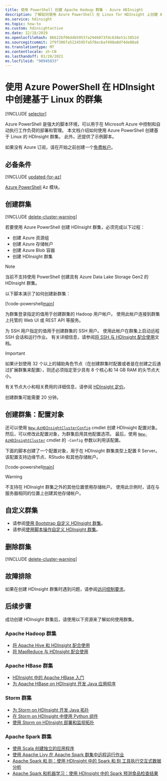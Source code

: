 ```yaml
---
title: 使用 PowerShell 创建 Apache Hadoop 群集 - Azure HDInsight
description: 了解如何使用 Azure PowerShell 在 Linux for HDInsight 上创建 Apache Hadoop、Apache HBase、Apache Storm 或 Apache Spark 群集。
ms.service: hdinsight
ms.topic: how-to
ms.custom: hdinsightactive
ms.date: 12/18/2019
ms.openlocfilehash: 86622bf96d4b59537a2946073fdc638e51c3852d
ms.sourcegitcommit: 2f9f306fa5224595fa5f8ec6af498a0df4de08a8
ms.translationtype: MT
ms.contentlocale: zh-CN
ms.lasthandoff: 01/28/2021
ms.locfileid: "98945833"
---
```

# <a name="create-linux-based-clusters-in-hdinsight-using-azure-powershell"></a>使用 Azure PowerShell 在 HDInsight 中创建基于 Linux 的群集

[!INCLUDE [selector](../../includes/hdinsight-create-linux-cluster-selector.md)]

Azure PowerShell 是强大的脚本环境，可以用于在 Microsoft Azure 中控制和自动执行工作负荷的部署和管理。 本文档介绍如何使用 Azure PowerShell 创建基于 Linux 的 HDInsight 群集。 此外，还提供了示例脚本。

如果没有 Azure 订阅，请在开始之前创建一个[免费帐户](https://azure.microsoft.com/free/?WT.mc_id=A261C142F)。

## <a name="prerequisites"></a>必备条件

[!INCLUDE [updated-for-az](../../includes/updated-for-az.md)]

[Azure PowerShell](/powershell/azure/install-Az-ps) Az 模块。

## <a name="create-cluster"></a>创建群集

[!INCLUDE [delete-cluster-warning](../../includes/hdinsight-delete-cluster-warning.md)]

若要使用 Azure PowerShell 创建 HDInsight 群集，必须完成以下过程：

* 创建 Azure 资源组
* 创建 Azure 存储帐户
* 创建 Azure Blob 容器
* 创建 HDInsight 群集

> [!NOTE]
> 当前不支持使用 PowerShell 创建具有 Azure Data Lake Storage Gen2 的 HDInsight 群集。

以下脚本演示了如何创建新群集：

[!code-powershell[main](../../powershell_scripts/hdinsight/create-cluster/create-cluster.ps1?range=5-71)]

为群集登录指定的值用于创建群集的 Hadoop 用户帐户。 使用此帐户连接到群集上托管的 Web UI 或 REST API 等服务。

为 SSH 用户指定的值用于创建群集的 SSH 用户。 使用此帐户在群集上启动远程 SSH 会话和运行作业。 有关详细信息，请参阅[将 SSH 与 HDInsight 配合使用](hdinsight-hadoop-linux-use-ssh-unix.md)文档。

> [!IMPORTANT]  
> 如果计划使用 32 个以上的辅助角色节点（在创建群集时配置或者是在创建之后通过扩展群集来配置），则还必须指定至少具有 8 个核心和 14 GB RAM 的头节点大小。
>
> 有关节点大小和相关费用的详细信息，请参阅 [HDInsight 定价](https://azure.microsoft.com/pricing/details/hdinsight/)。

创建群集可能需要 20 分钟。

## <a name="create-cluster-configuration-object"></a>创建群集：配置对象

还可以使用 [`New-AzHDInsightClusterConfig`](/powershell/module/az.hdinsight/new-azhdinsightclusterconfig) cmdlet 创建 HDInsight 配置对象。 然后，可以修改此配置对象，为群集启用其他配置选项。 最后，使用 [`New-AzHDInsightCluster`](/powershell/module/az.hdinsight/new-azhdinsightcluster) cmdlet 的 `-Config` 参数以利用该配置。

下面的脚本创建了一个配置对象，用于在 HDInsight 群集类型上配置 R Server。 该配置支持边缘节点、RStudio 和其他存储帐户。

[!code-powershell[main](../../powershell_scripts/hdinsight/create-cluster/create-cluster-with-config.ps1?range=59-99)]

> [!WARNING]  
> 不支持在 HDInsight 群集之外的其他位置使用存储帐户。 使用此示例时，请在与服务器相同的位置上创建其他存储帐户。

## <a name="customize-clusters"></a>自定义群集

* 请参阅[使用 Bootstrap 自定义 HDInsight 群集](hdinsight-hadoop-customize-cluster-bootstrap.md#use-azure-powershell)。
* 请参阅[使用脚本操作自定义 HDInsight 群集](hdinsight-hadoop-customize-cluster-linux.md)。

## <a name="delete-the-cluster"></a>删除群集

[!INCLUDE [delete-cluster-warning](../../includes/hdinsight-delete-cluster-warning.md)]

## <a name="troubleshoot"></a>故障排除

如果在创建 HDInsight 群集时遇到问题，请参阅[访问控制要求](hdinsight-hadoop-create-linux-clusters-portal.md)。

## <a name="next-steps"></a>后续步骤

成功创建 HDInsight 群集后，请使用以下资源来了解如何使用群集。

### <a name="apache-hadoop-clusters"></a>Apache Hadoop 群集

* [将 Apache Hive 和 HDInsight 配合使用](hadoop/hdinsight-use-hive.md)
* [将 MapReduce 与 HDInsight 配合使用](hadoop/hdinsight-use-mapreduce.md)

### <a name="apache-hbase-clusters"></a>Apache HBase 群集

* [HDInsight 中的 Apache HBase 入门](hbase/apache-hbase-tutorial-get-started-linux.md)
* [为 Apache HBase on HDInsight 开发 Java 应用程序](hbase/apache-hbase-build-java-maven-linux.md)

### <a name="storm-clusters"></a>Storm 群集

* [为 Storm on HDInsight 开发 Java 拓扑](storm/apache-storm-develop-java-topology.md)
* [在 Storm on HDInsight 中使用 Python 组件](storm/apache-storm-develop-python-topology.md)
* [使用 Storm on HDInsight 部署和监视拓扑](storm/apache-storm-deploy-monitor-topology-linux.md)

### <a name="apache-spark-clusters"></a>Apache Spark 群集

* [使用 Scala 创建独立的应用程序](spark/apache-spark-create-standalone-application.md)
* [使用 Apache Livy 在 Apache Spark 群集中远程运行作业](spark/apache-spark-livy-rest-interface.md)
* [Apache Spark 和 BI：使用 HDInsight 中的 Spark 和 BI 工具执行交互式数据分析](spark/apache-spark-use-bi-tools.md)
* [Apache Spark 和机器学习：使用 HDInsight 中的 Spark 预测食品检查结果](spark/apache-spark-machine-learning-mllib-ipython.md)